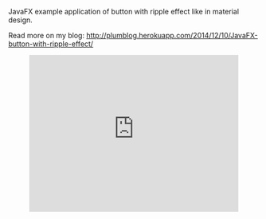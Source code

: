 JavaFX example application of button with ripple effect like in material design.

Read more on my blog:
http://plumblog.herokuapp.com/2014/12/10/JavaFX-button-with-ripple-effect/

<iframe style="margin: 0 auto; display: block;" width="420" height="315" src="https://www.youtube.com/embed/U-wBb8StXYI" frameborder="0" allowfullscreen=""></iframe>
